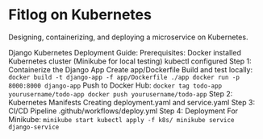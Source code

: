 # Fitlog on Kubernetes
Designing, containerizing, and deploying a microservice on Kubernetes.

Django Kubernetes Deployment Guide:
    Prerequisites:
        Docker installed
        Kubernetes cluster (Minikube for local testing)
        kubectl configured
    Step 1: Containerize the Django App
        Create app/Dockerfile
        Build and test locally:
            ```docker build -t django-app -f app/Dockerfile ./app
            docker run -p 8000:8000 django-app```
            Push to Docker Hub: 
                ```docker tag todo-app yourusername/todo-app
                docker push yourusername/todo-app```
    Step 2: Kubernetes Manifests
        Creating deployment.yaml and service.yaml
    Step 3: CI/CD Pipeline
        .github/workflows/deploy.yml
    Step 4: Deployment
        For Minikube:
            ```minikube start
            kubectl apply -f k8s/
            minikube service django-service```
